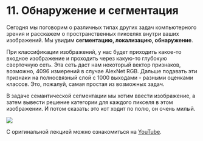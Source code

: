 # 11\. Обнаружение и сегментация

Сегодня мы поговорим о различных типах других задач компьютерного зрения и расскажем о пространственных пикселях внутри ваших изображений. Мы увидим **сегментацию, локализацию, обнаружение**.

При классификации изображений, у нас будет приходить какое-то входное изображение и проходить через какую-то глубокую сверточную сеть. Эта сеть даст нам некоторый вектор признаков, возможно, 4096 измерений в случае AlexNet RGB. Дальше подавать эти признаки на полносвязный слой с 1000 выходами - разными оценками классов. Это, пожалуй, самая простая из возможных задач.

В задаче семантической сегментации мы хотим ввести изображение, а затем вывести решение категории для каждого пикселя в этом изображении. И потом сказать: это кот ходит по полю, он очень милый.

![](https://raw.githubusercontent.com/AlexandrParkhomenko/ml/main/stanford/images/cs231n_2017_lecture11_page-0017.jpg)

С оригинальной лекцией можно ознакомиться на [YouTube](https://youtu.be/nDPWywWRIRo).
